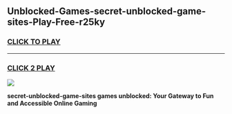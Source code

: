 
## Unblocked-Games-secret-unblocked-game-sites-Play-Free-r25ky
<h3>
<a href="https://premium76.site?title=secret-unblocked-game-sites&ref=17A">CLICK TO PLAY</a></h3>
<hr>

<h3>
<a href="https://premium76.site?title=secret-unblocked-game-sites&ref=17A">CLICK 2 PLAY</a>
  
</h3>

<a href="https://premium76.site?title=secret-unblocked-game-sites&ref=17A"><img src="https://clearcache.store/games.png"></a>


**secret-unblocked-game-sites games unblocked: Your Gateway to Fun and Accessible Online Gaming**

